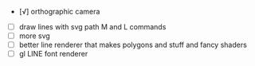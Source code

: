 - [√] orthographic camera
- [ ] draw lines with svg path M and L commands
- [ ] more svg
- [ ] better line renderer that makes polygons and stuff and fancy shaders
- [ ] gl LINE font renderer